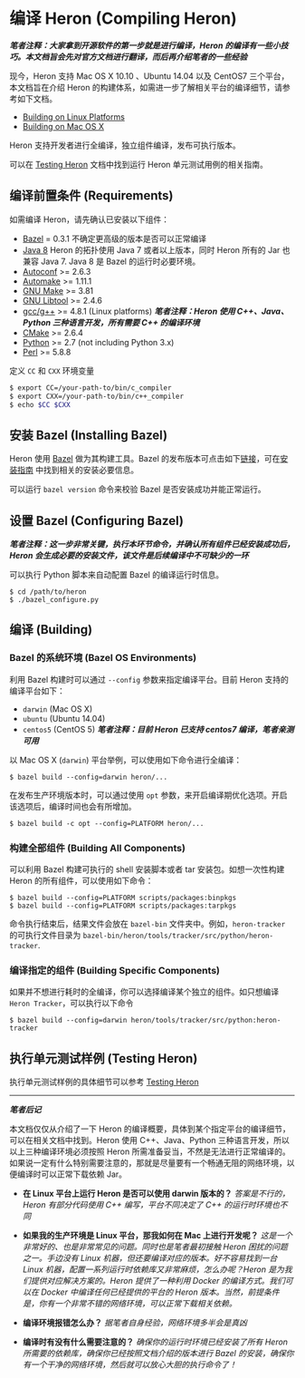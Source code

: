 # 编译 Heron (Compiling Heron)

***笔者注释：大家拿到开源软件的第一步就是进行编译，Heron 的编译有一些小技巧。本文档旨会先对官方文档进行翻译，而后再介绍笔者的一些经验***

现今，Heron 支持 Mac OS X 10.10 、Ubuntu 14.04 以及 CentOS7 三个平台，本文档旨在介绍 Heron 的构建体系，如需进一步了解相关平台的编译细节，请参考如下文档。

* [Building on Linux Platforms](../Heron-Developers/compiling-on-Linux.md)
* [Building on Mac OS X](../Heron-Developers/compiling-on-MacOSX.md)

Heron 支持开发者进行全编译，独立组件编译，发布可执行版本。

可以在 [Testing Heron](http://twitter.github.io/heron/docs/contributors/testing/) 文档中找到运行 Heron 单元测试用例的相关指南。

## 编译前置条件 (Requirements)

如需编译 Heron，请先确认已安装以下组件：

* [Bazel](http://bazel.io/docs/install.html) = 0.3.1 不确定更高级的版本是否可以正常编译
* [Java
  8](http://www.oracle.com/technetwork/java/javase/downloads/jdk8-downloads-2133151.html) Heron 的拓扑使用 Java 7 或者以上版本，同时 Heron 所有的 Jar 也兼容 Java 7. Java 8 是 Bazel 的运行时必要环境。
* [Autoconf](http://www.gnu.org/software/autoconf/autoconf.html) >=
  2.6.3
* [Automake](https://www.gnu.org/software/automake/) >= 1.11.1
* [GNU Make](https://www.gnu.org/software/make/) >= 3.81
* [GNU Libtool](http://www.gnu.org/software/libtool/) >= 2.4.6
* [gcc/g++](https://gcc.gnu.org/) >= 4.8.1 (Linux platforms) ***笔者注释：Heron 使用 C++、Java、Python 三种语言开发，所有需要 C++ 的编译环境***
* [CMake](https://cmake.org/) >= 2.6.4
* [Python](https://www.python.org/) >= 2.7 (not including Python 3.x)
* [Perl](https://www.perl.org/) >= 5.8.8

定义 `CC` 和 `CXX` 环境变量

```bash
$ export CC=/your-path-to/bin/c_compiler
$ export CXX=/your-path-to/bin/c++_compiler
$ echo $CC $CXX
```

## 安装 Bazel (Installing Bazel)

Heron 使用 [Bazel](http://bazel.io) 做为其构建工具。Bazel 的发布版本可点击如下[链接](https://github.com/bazelbuild/bazel/releases)，可在[安装指南](http://bazel.io/docs/install.html) 中找到相关的安装必要信息。

可以运行 `bazel version` 命令来校验 Bazel 是否安装成功并能正常运行。

## 设置 Bazel (Configuring Bazel)

***笔者注释：这一步非常关键，执行本环节命令，并确认所有组件已经安装成功后，Heron 会生成必要的安装文件，该文件是后续编译中不可缺少的一环***

可以执行 Python 脚本来自动配置 Bazel 的编译运行时信息。

```
$ cd /path/to/heron
$ ./bazel_configure.py
```

## 编译 (Building)

### Bazel 的系统环境 (Bazel OS Environments)

利用 Bazel 构建时可以通过 `--config` 参数来指定编译平台。目前 Heron 支持的编译平台如下：

* `darwin` (Mac OS X)
* `ubuntu` (Ubuntu 14.04)
* `centos5` (CentOS 5) ***笔者注释：目前 Heron 已支持 centos7 编译，笔者亲测可用***

以 Mac OS X (`darwin`) 平台举例，可以使用如下命令进行全编译：

```
$ bazel build --config=darwin heron/...
```

在发布生产环境版本时，可以通过使用 `opt` 参数，来开启编译期优化选项。开启该选项后，编译时间也会有所增加。

```
$ bazel build -c opt --config=PLATFORM heron/...
```

### 构建全部组件 (Building All Components)

可以利用 Bazel 构建可执行的 shell 安装脚本或者 tar 安装包。如想一次性构建 Heron 的所有组件，可以使用如下命令：

```
$ bazel build --config=PLATFORM scripts/packages:binpkgs
$ bazel build --config=PLATFORM scripts/packages:tarpkgs
```

命令执行结束后，结果文件会放在 `bazel-bin` 文件夹中。例如，`heron-tracker` 的可执行文件目录为 `bazel-bin/heron/tools/tracker/src/python/heron-tracker`.

### 编译指定的组件 (Building Specific Components)

如果并不想进行耗时的全编译，你可以选择编译某个独立的组件。如只想编译 `Heron Tracker`，可以执行以下命令

```
$ bazel build --config=darwin heron/tools/tracker/src/python:heron-tracker
```

## 执行单元测试样例 (Testing Heron)

执行单元测试样例的具体细节可以参考 [Testing Heron](http://twitter.github.io/heron/docs/contributors/testing/)

---
***笔者后记***

本文档仅仅从介绍了一下 Heron 的编译概要，具体到某个指定平台的编译细节，可以在相关文档中找到。Heron 使用 C++、Java、Python 三种语言开发，所以以上三种编译环境必须按照 Heron 所需准备妥当，不然是无法进行正常编译的。如果说一定有什么特别需要注意的，那就是尽量要有一个畅通无阻的网络环境，以便编译时可以正常下载依赖 Jar。

- **在 Linux 平台上运行 Heron 是否可以使用 darwin 版本的？** *答案是不行的，Heron 有部分代码使用 C++ 编写，平台不同决定了 C++ 的运行时环境也不同*

- **如果我的生产环境是 Linux 平台，那我如何在 Mac 上进行开发呢？** *这是一个非常好的、也是非常常见的问题。同时也是笔者最初接触 Heron 困扰的问题之一。手边没有 Linux 机器，但还要编译对应的版本。好不容易找到一台 Linux 机器，配置一系列运行时依赖库又非常麻烦，怎么办呢？Heron 是为我们提供对应解决方案的。Heron 提供了一种利用 Docker 的编译方式。我们可以在 Docker 中编译任何已经提供的平台的 Heron 版本。当然，前提条件是，你有一个非常不错的网络环境，可以正常下载相关依赖。*

- **编译环境报错怎么办？** *据笔者自身经验，网络环境多半会是真凶*

- **编译时有没有什么需要注意的？** *确保你的运行时环境已经安装了所有 Heron 所需要的依赖库，确保你已经按照文档介绍的版本进行 Bazel 的安装，确保你有一个干净的网络环境，然后就可以放心大胆的执行命令了！*
